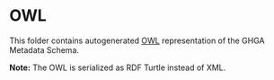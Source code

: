 # OWL

This folder contains autogenerated [OWL](https://www.w3.org/TR/2012/REC-owl2-overview-20121211/) representation of the GHGA Metadata Schema.

**Note:** The OWL is serialized as RDF Turtle instead of XML.
